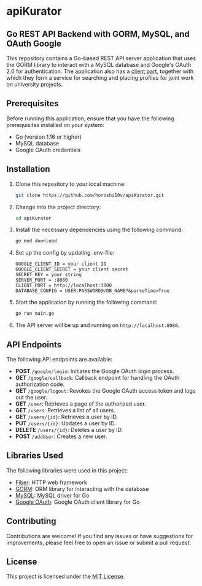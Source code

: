 # apiKurator
## Go REST API Backend with GORM, MySQL, and OAuth Google

This repository contains a Go-based REST API server application that uses the GORM library to interact with a MySQL database and Google's OAuth 2.0 for authentication. The application also has a [client part](https://github.com/horoshi10v/ekurator-client/tree/master), together with which they form a service for searching and placing profiles for joint work on university projects.

## Prerequisites

Before running this application, ensure that you have the following prerequisites installed on your system:

- Go (version 1.16 or higher)
- MySQL database
- Google OAuth credentials

## Installation

1. Clone this repository to your local machine:

   ```bash
   git clone https://github.com/horoshi10v/apiKurator.git
   ```

2. Change into the project directory:

   ```bash
   cd apiKurator
   ```

3. Install the necessary dependencies using the following command:

   ```bash
   go mod download
   ```

4. Set up the config by updating .env-file:

   ```env
   GOOGLE_CLIENT_ID = your client ID
   GOOGLE_CLIENT_SECRET = your client secret
   SECRET_KEY = your string
   SERVER_PORT = :8080
   CLIENT_PORT = http://localhost:3000
   DATABASE_CONFIG = USER:PASSWORD@/DB_NAME?&parseTime=True
   ```

5. Start the application by running the following command:

   ```bash
   go run main.go
   ```

6. The API server will be up and running on `http://localhost:8080`.

## API Endpoints

The following API endpoints are available:

- **POST** `/google/login`: Initiates the Google OAuth login process.
- **GET** `/google/callback`: Callback endpoint for handling the OAuth authorization code.
- **GET** `/google/logout`: Revokes the Google OAuth access token and logs out the user.
- **GET** `/user`: Retrieves a page of the authorized user.
- **GET** `/users`: Retrieves a list of all users.
- **GET** `/users/{id}`: Retrieves a user by ID.
- **PUT** `/users/{id}`: Updates a user by ID.
- **DELETE** `/users/{id}`: Deletes a user by ID.
- **POST** `/addUser`: Creates a new user.


## Libraries Used

The following libraries were used in this project:

- [Fiber](https://github.com/gofiber/fiber): HTTP web framework
- [GORM](https://gorm.io/): ORM library for interacting with the database
- [MySQL](https://github.com/go-sql-driver/mysql): MySQL driver for Go
- [Google OAuth](https://github.com/googleapis/google-api-go-client): Google OAuth client library for Go

## Contributing

Contributions are welcome! If you find any issues or have suggestions for improvements, please feel free to open an issue or submit a pull request.

## License

This project is licensed under the [MIT License](LICENSE).
